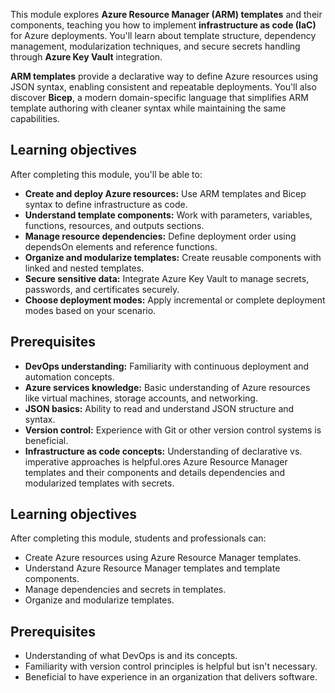 This module explores **Azure Resource Manager (ARM) templates** and their components, teaching you how to implement **infrastructure as code (IaC)** for Azure deployments. You'll learn about template structure, dependency management, modularization techniques, and secure secrets handling through **Azure Key Vault** integration.

**ARM templates** provide a declarative way to define Azure resources using JSON syntax, enabling consistent and repeatable deployments. You'll also discover **Bicep**, a modern domain-specific language that simplifies ARM template authoring with cleaner syntax while maintaining the same capabilities.

## Learning objectives

After completing this module, you'll be able to:

- **Create and deploy Azure resources:** Use ARM templates and Bicep syntax to define infrastructure as code.
- **Understand template components:** Work with parameters, variables, functions, resources, and outputs sections.
- **Manage resource dependencies:** Define deployment order using dependsOn elements and reference functions.
- **Organize and modularize templates:** Create reusable components with linked and nested templates.
- **Secure sensitive data:** Integrate Azure Key Vault to manage secrets, passwords, and certificates securely.
- **Choose deployment modes:** Apply incremental or complete deployment modes based on your scenario.

## Prerequisites

- **DevOps understanding:** Familiarity with continuous deployment and automation concepts.
- **Azure services knowledge:** Basic understanding of Azure resources like virtual machines, storage accounts, and networking.
- **JSON basics:** Ability to read and understand JSON structure and syntax.
- **Version control:** Experience with Git or other version control systems is beneficial.
- **Infrastructure as code concepts:** Understanding of declarative vs. imperative approaches is helpful.ores Azure Resource Manager templates and their components and details dependencies and modularized templates with secrets.

## Learning objectives

After completing this module, students and professionals can:

- Create Azure resources using Azure Resource Manager templates.
- Understand Azure Resource Manager templates and template components.
- Manage dependencies and secrets in templates.
- Organize and modularize templates.

## Prerequisites

- Understanding of what DevOps is and its concepts.
- Familiarity with version control principles is helpful but isn't necessary.
- Beneficial to have experience in an organization that delivers software.

